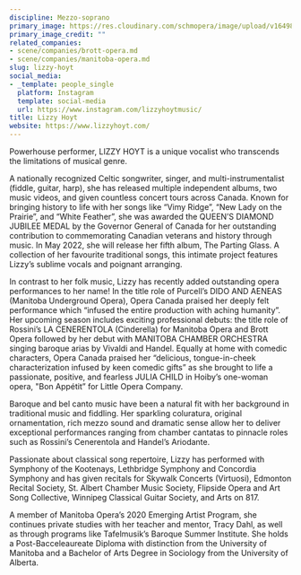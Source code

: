 ```yaml
---
discipline: Mezzo-soprano
primary_image: https://res.cloudinary.com/schmopera/image/upload/v1649864282/media/2022/04/LizzyHoyt_fr4ohb.jpg
primary_image_credit: ""
related_companies:
- scene/companies/brott-opera.md
- scene/companies/manitoba-opera.md
slug: lizzy-hoyt
social_media:
- _template: people_single
  platform: Instagram
  template: social-media
  url: https://www.instagram.com/lizzyhoytmusic/
title: Lizzy Hoyt
website: https://www.lizzyhoyt.com/
---
```

Powerhouse performer, LIZZY HOYT is a unique vocalist who transcends the limitations of musical genre.

A nationally recognized Celtic songwriter, singer, and multi-instrumentalist (fiddle, guitar, harp), she has released multiple independent albums, two music videos, and given countless concert tours across Canada. Known for bringing history to life with her songs like “Vimy Ridge”, “New Lady on the Prairie”, and “White Feather”, she was awarded the QUEEN’S DIAMOND JUBILEE MEDAL by the Governor General of Canada for her outstanding contribution to commemorating Canadian veterans and history through music. In May 2022, she will release her fifth album, The Parting Glass. A collection of her favourite traditional songs, this intimate project features Lizzy’s sublime vocals and poignant arranging.

In contrast to her folk music, Lizzy has recently added outstanding opera performances to her name! In the title role of Purcell’s DIDO AND AENEAS (Manitoba Underground Opera), Opera Canada praised her deeply felt performance which “infused the entire production with aching humanity”. Her upcoming season includes exciting professional debuts: the title role of Rossini’s LA CENERENTOLA (Cinderella) for Manitoba Opera and Brott Opera followed by her debut with MANITOBA CHAMBER ORCHESTRA singing baroque arias by Vivaldi and Handel. Equally at home with comedic characters, Opera Canada praised her “delicious, tongue-in-cheek characterization infused by keen comedic gifts” as she brought to life a passionate, positive, and fearless JULIA CHILD in Hoiby’s one-woman opera, "Bon Appétit” for Little Opera Company.  
  
Baroque and bel canto music have been a natural fit with her background in traditional music and fiddling. Her sparkling coluratura, original ornamentation, rich mezzo sound and dramatic sense allow her to deliver exceptional performances ranging from chamber cantatas to pinnacle roles such as Rossini’s Cenerentola and Handel’s Ariodante.  
  
Passionate about classical song repertoire, Lizzy has performed with Symphony of the Kootenays, Lethbridge Symphony and Concordia Symphony and has given recitals for Skywalk Concerts (Virtuosi), Edmonton Recital Society, St. Albert Chamber Music Society, Flipside Opera and Art Song Collective, Winnipeg Classical Guitar Society, and Arts on 817.  
  
A member of Manitoba Opera’s 2020 Emerging Artist Program, she continues private studies with her teacher and mentor, Tracy Dahl, as well as through programs like Tafelmusik’s Baroque Summer Institute. She holds a Post-Bacceleaureate Diploma with distinction from the University of Manitoba and a Bachelor of Arts Degree in Sociology from the University of Alberta.